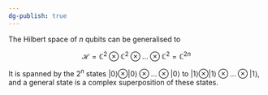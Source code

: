 ```yaml
---
dg-publish: true
---
```

The Hilbert space of $n$ qubits can be generalised to

$$ \mathcal H=\mathbb{C}^2\otimes \mathbb{C}^2 \otimes \dots \otimes \mathbb{C}^2=\mathbb{C}^{2n} $$

It is spanned by the $2^n$ states $|0\rangle\otimes |0\rangle \otimes \dots \otimes |0\rangle$ to $|1\rangle \otimes |1\rangle \otimes \dots \otimes |1\rangle$, and a general state is a complex superposition of these states.